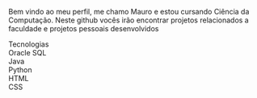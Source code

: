 
Bem vindo ao meu perfil, me chamo Mauro e estou cursando Ciência da Computação.
Neste github vocês irão encontrar projetos relacionados a faculdade e projetos pessoais desenvolvidos


Tecnologias
<br>
Oracle SQL
<br>
Java
<br>
Python
<br>
HTML
<br>
CSS
<br>
